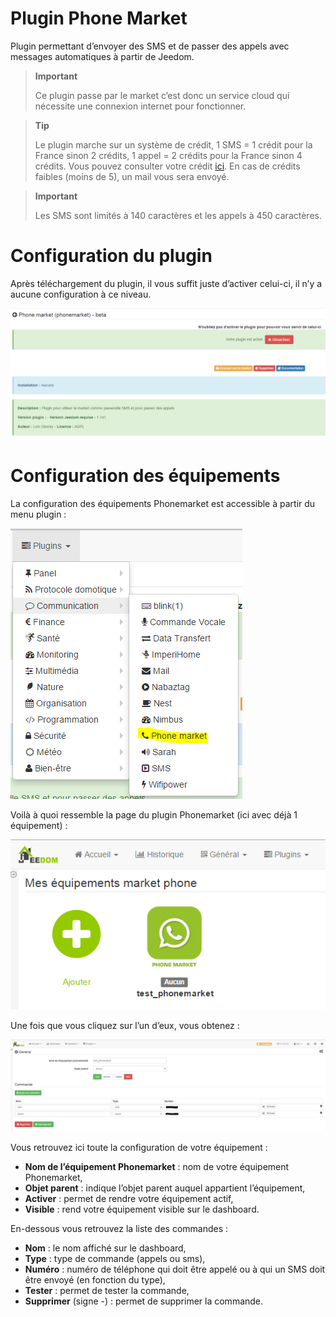 # Plugin Phone Market

Plugin permettant d’envoyer des SMS et de passer des appels avec messages automatiques à partir de Jeedom.

> **Important**
>
> Ce plugin passe par le market c’est donc un service cloud qui nécessite une connexion internet pour fonctionner.

> **Tip**
>
> Le plugin marche sur un système de crédit, 1 SMS  = 1 crédit pour la France sinon 2 crédits, 1 appel = 2 crédits pour la France sinon 4 crédits. Vous pouvez consulter votre crédit [ici](http://market.jeedom.fr/index.php?v=d&p=profils&tab=sms). En cas de crédits faibles (moins de 5), un mail vous sera envoyé.

> **Important**
>
> Les SMS sont limités à 140 caractères et les appels à 450 caractères.

# Configuration du plugin 

Après téléchargement du plugin, il vous suffit juste d’activer celui-ci, il n’y a aucune configuration à ce niveau.

![phonemarket1](./images/phonemarket1.PNG)

# Configuration des équipements 

La configuration des équipements Phonemarket est accessible à partir du menu plugin :

![phonemarket2](./images/phonemarket2.PNG)

Voilà à quoi ressemble la page du plugin Phonemarket (ici avec déjà 1 équipement) :

![phonemarket3](./images/phonemarket3.PNG)

Une fois que vous cliquez sur l’un d’eux, vous obtenez :

![phonemarket4](./images/phonemarket4.PNG)

Vous retrouvez ici toute la configuration de votre équipement :

-   **Nom de l’équipement Phonemarket** : nom de votre équipement Phonemarket,
-   **Objet parent** : indique l’objet parent auquel appartient l’équipement,
-   **Activer** : permet de rendre votre équipement actif,
-   **Visible** : rend votre équipement visible sur le dashboard.

En-dessous vous retrouvez la liste des commandes :

-   **Nom** : le nom affiché sur le dashboard,
-   **Type** : type de commande (appels ou sms),
-   **Numéro** : numéro de téléphone qui doit être appelé ou à qui un SMS doit être envoyé (en fonction du type),
-   **Tester** : permet de tester la commande,
-   **Supprimer** (signe -) : permet de supprimer la commande.
